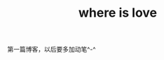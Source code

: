﻿---
layout: post
title: "where is love"
description: "where is love"
category: 随手写

---

第一篇博客，以后要多加动笔^-^